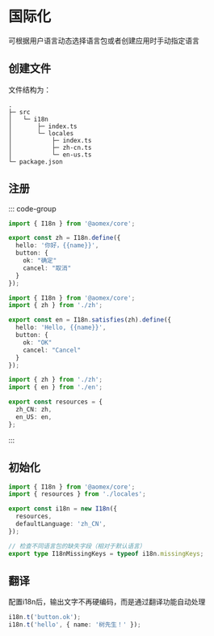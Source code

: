 # 国际化

可根据用户语言动态选择语言包或者创建应用时手动指定语言

## 创建文件

文件结构为：

```
.
├─ src
│   └─ i18n
│       ├─ index.ts
│       └─ locales
│           ├─ index.ts
│           ├─ zh-cn.ts
│           └─ en-us.ts
└─ package.json
```

## 注册

::: code-group

```typescript [locales/zh-cn.ts]
import { I18n } from '@aomex/core';

export const zh = I18n.define({
  hello: '你好，{{name}}',
  button: {
    ok: "确定"
    cancel: "取消"
  }
});
```

```typescript [locales/en-us.ts]
import { I18n } from '@aomex/core';
import { zh } from './zh';

export const en = I18n.satisfies(zh).define({
  hello: 'Hello, {{name}}',
  button: {
    ok: "OK"
    cancel: "Cancel"
  }
});
```

```typescript [locales/index.ts]
import { zh } from './zh';
import { en } from './en';

export const resources = {
  zh_CN: zh,
  en_US: en,
};
```

:::

## 初始化

```typescript
import { I18n } from '@aomex/core';
import { resources } from './locales';

export const i18n = new I18n({
  resources,
  defaultLanguage: 'zh_CN',
});

// 检查不同语言包的缺失字段（相对于默认语言）
export type I18nMissingKeys = typeof i18n.missingKeys;
```

## 翻译

配置i18n后，输出文字不再硬编码，而是通过翻译功能自动处理

```typescript
i18n.t('button.ok');
i18n.t('hello', { name: '树先生！' });
```

